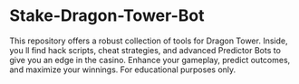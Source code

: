 # Stake-Dragon-Tower-Bot
This repository offers a robust collection of tools for Dragon Tower. Inside, you ll find hack scripts, cheat strategies, and advanced Predictor Bots to give you an edge in the casino. Enhance your gameplay, predict outcomes, and maximize your winnings. For educational purposes only.
